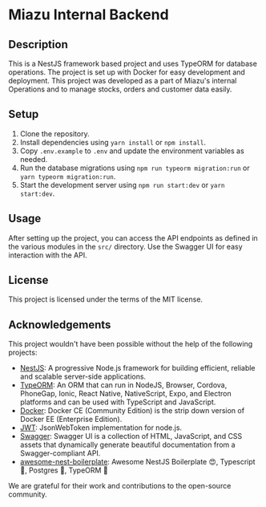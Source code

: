 # Miazu Internal Backend

## Description

This is a NestJS framework based project and uses TypeORM for database operations. The project is set up with Docker for easy development and deployment.
This project was developed as a part of Miazu's internal Operations and to manage stocks, orders and customer data easily. 


## Setup

1. Clone the repository.
2. Install dependencies using `yarn install` or `npm install`.
3. Copy `.env.example` to `.env` and update the environment variables as needed.
4. Run the database migrations using `npm run typeorm migration:run` or `yarn typeorm migration:run`.
5. Start the development server using `npm run start:dev` or `yarn start:dev`.

## Usage

After setting up the project, you can access the API endpoints as defined in the various modules in the `src/` directory. Use the Swagger UI for easy interaction with the API.

## License

This project is licensed under the terms of the MIT license. 

## Acknowledgements

This project wouldn't have been possible without the help of the following projects:

- [NestJS](https://github.com/nestjs/nest): A progressive Node.js framework for building efficient, reliable and scalable server-side applications.
- [TypeORM](https://github.com/typeorm/typeorm): An ORM that can run in NodeJS, Browser, Cordova, PhoneGap, Ionic, React Native, NativeScript, Expo, and Electron platforms and can be used with TypeScript and JavaScript.
- [Docker](https://github.com/docker/docker-ce): Docker CE (Community Edition) is the strip down version of Docker EE (Enterprise Edition).
- [JWT](https://github.com/auth0/node-jsonwebtoken): JsonWebToken implementation for node.js.
- [Swagger](https://github.com/swagger-api/swagger-ui): Swagger UI is a collection of HTML, JavaScript, and CSS assets that dynamically generate beautiful documentation from a Swagger-compliant API.
- [awesome-nest-boilerplate](https://github.com/NarHakobyan/awesome-nest-boilerplate): Awesome NestJS Boilerplate 😍, Typescript 💪, Postgres 🎉, TypeORM 🥳

We are grateful for their work and contributions to the open-source community.
